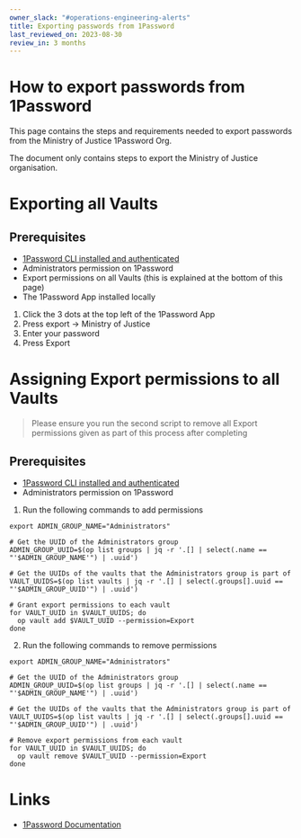 ```yaml
---
owner_slack: "#operations-engineering-alerts"
title: Exporting passwords from 1Password
last_reviewed_on: 2023-08-30
review_in: 3 months
---
```


# How to export passwords from 1Password

This page contains the steps and requirements needed to export passwords from the Ministry of Justice 1Password Org.

The document only contains steps to export the Ministry of Justice organisation.

# Exporting all Vaults

## Prerequisites

- [1Password CLI installed and authenticated](https://developer.1password.com/docs/cli/get-started/)
- Administrators permission on 1Password
- Export permissions on all Vaults (this is explained at the bottom of this page)
- The 1Password App installed locally

1. Click the 3 dots at the top left of the 1Password App
2. Press export -> Ministry of Justice
3. Enter your password
4. Press Export

# Assigning Export permissions to all Vaults

> Please ensure you run the second script to remove all Export permissions given as part of this process after completing

## Prerequisites

- [1Password CLI installed and authenticated](https://developer.1password.com/docs/cli/get-started/)
- Administrators permission on 1Password

1. Run the following commands to add permissions

```
export ADMIN_GROUP_NAME="Administrators"

# Get the UUID of the Administrators group
ADMIN_GROUP_UUID=$(op list groups | jq -r '.[] | select(.name == "'$ADMIN_GROUP_NAME'") | .uuid')

# Get the UUIDs of the vaults that the Administrators group is part of
VAULT_UUIDS=$(op list vaults | jq -r '.[] | select(.groups[].uuid == "'$ADMIN_GROUP_UUID'") | .uuid')

# Grant export permissions to each vault
for VAULT_UUID in $VAULT_UUIDS; do
  op vault add $VAULT_UUID --permission=Export
done
```

2. Run the following commands to remove permissions

```
export ADMIN_GROUP_NAME="Administrators"

# Get the UUID of the Administrators group
ADMIN_GROUP_UUID=$(op list groups | jq -r '.[] | select(.name == "'$ADMIN_GROUP_NAME'") | .uuid')

# Get the UUIDs of the vaults that the Administrators group is part of
VAULT_UUIDS=$(op list vaults | jq -r '.[] | select(.groups[].uuid == "'$ADMIN_GROUP_UUID'") | .uuid')

# Remove export permissions from each vault
for VAULT_UUID in $VAULT_UUIDS; do
  op vault remove $VAULT_UUID --permission=Export
done
```

# Links

- [1Password Documentation](https://support.1password.com/export/)
